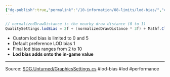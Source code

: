 ```yaml
---
{"dg-publish":true,"permalink":"/10-information/08-limits/lod-bias/","created":"2024-04-06T15:59:08.964+07:00","updated":"2024-05-26T14:06:42.379+07:00"}
---
```


```csharp
// normalizedDrawDistance is the nearby draw distance (0 to 1)
QualitySettings.lodBias = 2f + (normalizedDrawDistance * 3f) + Mathf.Clamp(Provider.preferenceData.Graphics.LOD_Bias, 0f, 5f);
```
* Custom lod bias is limited to 0 and 5
* Default preference LOD bias 1
* Final lod bias ranges from 2 to 10
* **Lod bias adds onto the in-game value**
---
Source: [SDG.Unturned/GraphicsSettings.cs](https://raw.githubusercontent.com/Unturned-Datamining/Unturned-Datamining/4559b157f74267d2921f195444d13de7de4febe7/Assembly-CSharp/SDG.Unturned/GraphicsSettings.cs) 
#lod-bias #lod #performance